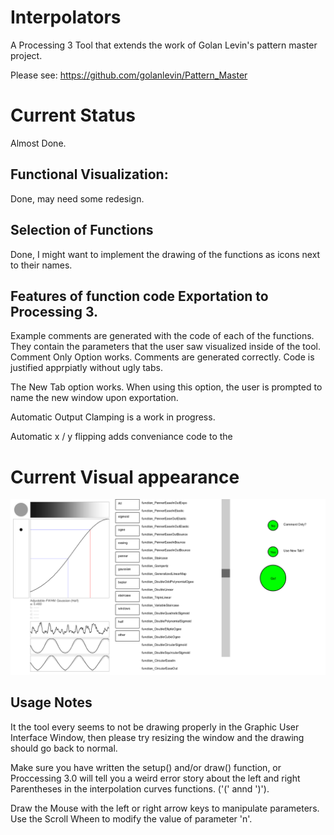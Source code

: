 # Interpolators
A Processing 3 Tool that extends the work of Golan Levin's pattern master project.

Please see: https://github.com/golanlevin/Pattern_Master

Current Status
============

Almost Done.

Functional Visualization:
----------
Done, may need some redesign.

Selection of Functions
------------

Done, I might want to implement the drawing of the functions as icons next to their names.

Features of function code Exportation to Processing 3.
--------------

Example comments are generated with the code of each of the functions. They contain the parameters that the user saw visualized inside of the tool.
Comment Only Option works. Comments are generated correctly. Code is justified apprpiatly without ugly tabs.

The New Tab option works. When using this option, the user is prompted to name the new window upon exportation.

Automatic Output Clamping is a work in progress.

Automatic x / y flipping adds conveniance code to the 

Current Visual appearance
==================

![alt text](https://github.com/Bryce-Summers/Interpolators/blob/master/Screenshots/interpolators_screenshot2.png "Visual Appearance, 5/4/2015")


Usage Notes
-------------

It the tool every seems to not be drawing properly in the Graphic User Interface Window, then please try resizing the window and the drawing should go back to normal.

Make sure you have written the setup() and/or draw() function, or Proccessing 3.0 will tell you a weird error story about the left and right Parentheses in the interpolation curves functions. ('(' annd ')').


Draw the Mouse with the left or right arrow keys to manipulate parameters.
Use the Scroll Wheen to modify the value of parameter 'n'.
